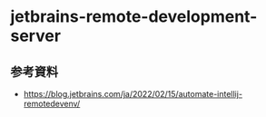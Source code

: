 jetbrains-remote-development-server
==========================

## 参考資料
- https://blog.jetbrains.com/ja/2022/02/15/automate-intellij-remotedevenv/
